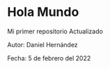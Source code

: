 # Hola Mundo
Mi primer repositorio Actualizado

Autor: Daniel Hernández

Fecha: 5 de febrero del 2022
